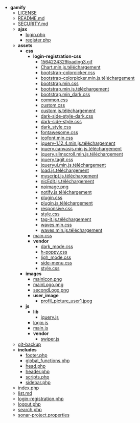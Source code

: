 - __gamify__
   - [LICENSE](LICENSE)
   - [README.md](README.md)
   - [SECURITY.md](SECURITY.md)
   - __ajax__
     - [login.php](ajax/login.php)
     - [register.php](ajax/register.php)
   - __assets__
     - __css__
       - __login\-registration\-css__
         - [1564224329loading3.gif](assets/css/login-registration-css/1564224329loading3.gif)
         - [Chart.min.js.téléchargement](assets/css/login-registration-css/Chart.min.js.t%C3%A9l%C3%A9chargement)
         - [bootstrap\-coloroicker.css](assets/css/login-registration-css/bootstrap-coloroicker.css)
         - [bootstrap\-colorpicker.min.js.téléchargement](assets/css/login-registration-css/bootstrap-colorpicker.min.js.t%C3%A9l%C3%A9chargement)
         - [bootstrap.min.css](assets/css/login-registration-css/bootstrap.min.css)
         - [bootstrap.min.js.téléchargement](assets/css/login-registration-css/bootstrap.min.js.t%C3%A9l%C3%A9chargement)
         - [bootstrap.min\_dark.css](assets/css/login-registration-css/bootstrap.min_dark.css)
         - [common.css](assets/css/login-registration-css/common.css)
         - [custom.css](assets/css/login-registration-css/custom.css)
         - [custom.js.téléchargement](assets/css/login-registration-css/custom.js.t%C3%A9l%C3%A9chargement)
         - [dark\-side\-style\-dark.css](assets/css/login-registration-css/dark-side-style-dark.css)
         - [dark\-side\-style.css](assets/css/login-registration-css/dark-side-style.css)
         - [dark\_style.css](assets/css/login-registration-css/dark_style.css)
         - [fontawesome.css](assets/css/login-registration-css/fontawesome.css)
         - [icofont.min.css](assets/css/login-registration-css/icofont.min.css)
         - [jquery\-1.12.4.min.js.téléchargement](assets/css/login-registration-css/jquery-1.12.4.min.js.t%C3%A9l%C3%A9chargement)
         - [jquery.canvasjs.min.js.téléchargement](assets/css/login-registration-css/jquery.canvasjs.min.js.t%C3%A9l%C3%A9chargement)
         - [jquery.slimscroll.min.js.téléchargement](assets/css/login-registration-css/jquery.slimscroll.min.js.t%C3%A9l%C3%A9chargement)
         - [jquery.tagit.css](assets/css/login-registration-css/jquery.tagit.css)
         - [jqueryui.min.js.téléchargement](assets/css/login-registration-css/jqueryui.min.js.t%C3%A9l%C3%A9chargement)
         - [load.js.téléchargement](assets/css/login-registration-css/load.js.t%C3%A9l%C3%A9chargement)
         - [myscript.js.téléchargement](assets/css/login-registration-css/myscript.js.t%C3%A9l%C3%A9chargement)
         - [nicEdit.js.téléchargement](assets/css/login-registration-css/nicEdit.js.t%C3%A9l%C3%A9chargement)
         - [noimage.png](assets/css/login-registration-css/noimage.png)
         - [notify.js.téléchargement](assets/css/login-registration-css/notify.js.t%C3%A9l%C3%A9chargement)
         - [plugin.css](assets/css/login-registration-css/plugin.css)
         - [plugin.js.téléchargement](assets/css/login-registration-css/plugin.js.t%C3%A9l%C3%A9chargement)
         - [responsive.css](assets/css/login-registration-css/responsive.css)
         - [style.css](assets/css/login-registration-css/style.css)
         - [tag\-it.js.téléchargement](assets/css/login-registration-css/tag-it.js.t%C3%A9l%C3%A9chargement)
         - [waves.min.css](assets/css/login-registration-css/waves.min.css)
         - [waves.min.js.téléchargement](assets/css/login-registration-css/waves.min.js.t%C3%A9l%C3%A9chargement)
       - [main.css](assets/css/main.css)
       - __vendor__
         - [dark\_mode.css](assets/css/vendor/dark_mode.css)
         - [h\-poppy.css](assets/css/vendor/h-poppy.css)
         - [ligh\_mode.css](assets/css/vendor/ligh_mode.css)
         - [side\-menu.css](assets/css/vendor/side-menu.css)
         - [style.css](assets/css/vendor/style.css)
     - __images__
       - [mainIcon.png](assets/images/mainIcon.png)
       - [mainLogo.png](assets/images/mainLogo.png)
       - [secondLogo.png](assets/images/secondLogo.png)
       - __user\_image__
         - [profil\_picture\_user1.jpeg](assets/images/user_image/profil_picture_user1.jpeg)
     - __js__
       - __lib__
         - [jquery.js](assets/js/lib/jquery.js)
       - [login.js](assets/js/login.js)
       - [main.js](assets/js/main.js)
       - __vendor__
         - [swiper.js](assets/js/vendor/swiper.js)
   - [git\-backup](git-backup)
   - __includes__
     - [footer.php](includes/footer.php)
     - [global\_functions.php](includes/global_functions.php)
     - [head.php](includes/head.php)
     - [header.php](includes/header.php)
     - [scripts.php](includes/scripts.php)
     - [sidebar.php](includes/sidebar.php)
   - [index.php](index.php)
   - [list.md](list.md)
   - [login\-registration.php](login-registration.php)
   - [logout.php](logout.php)
   - [search.php](search.php)
   - [sonar\-project.properties](sonar-project.properties)
